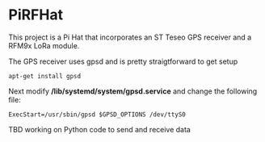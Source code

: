 # PiRFHat
This project is a Pi Hat that incorporates an ST Teseo GPS receiver and a RFM9x LoRa module.

The GPS receiver uses gpsd and is pretty straigtforward to get setup
```
apt-get install gpsd
```

Next modify **/lib/systemd/system/gpsd.service** and change the following file:
```
ExecStart=/usr/sbin/gpsd $GPSD_OPTIONS /dev/ttyS0
```

TBD working on Python code to send and receive data